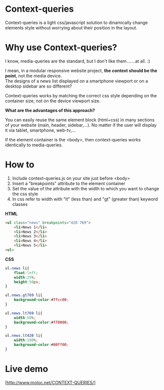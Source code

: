 Context-queries
===============

Context-queries is a light css/javascript solution to dinamically change elements style without worrying about their position in the layout.

# Why use Context-queries?
I know, media-queries are the standard, but I don't like them.......at all. :)

I mean, in a modular responsive website project, <b>the context should be the point</b>, not the media device.<br>
The designs of a news list displayed on a smartphone viewport or on a desktop sidebar are so different?

Context-queries works by matching the correct css style depending on the container size, not on the device viewport size.

<b>What are the advantages of this approach?</b>

You can easily reuse the same element block (html+css) in many sections of your website (main, header, sidebar,...).
No matter if the user will display it via tablet, smartphone, web-tv,...

If the element container is the &lt;body&gt;, then context-queries  works identically to media-queries.

# How to

1) Include context-queries.js on your site just before &lt;body&gt;<br>
2) Insert a "breakpoints" attribute to the element container<br>
3) Set the value of the attribute with the width to which you want to change the css style<br>
4) In css refer to width with "lt" (less than) and "gt" (greater than) keyword classes<br>

<b>HTML</b>

```html
<ul class="news" breakpoints="420 769">
	<li>News 1</li>
	<li>News 2</li>
	<li>News 3</li>
	<li>News 4</li>
	<li>News 5</li>
<ul>
```

<b>CSS</b>

```css
ul.news li{
	float:left;
	width:25%;
	height:50px;
}

ul.news.gt769 li{
	background-color:#ffcc00;
}

ul.news.lt769 li{
	width:50%;
	background-color:#ff0000;
}

ul.news.lt420 li{
	width:100%;
	background-color:#00ff00;
}
```

# Live demo
[http://www.moloc.net/CONTEXT-QUERIES/]
